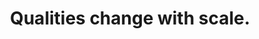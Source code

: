 ---
title: Qualities change with scale.
tags: context concepts experience inspection perception truth tmwt
---